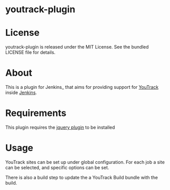 youtrack-plugin
===============

# License #
youtrack-plugin is released under the MIT License. See the bundled LICENSE file for details.

# About #
This is a plugin for Jenkins_ that aims for providing support for [YouTrack](http://www.jetbrains.com/youtrack) inside [Jenkins](http://jenkins-ci.org).

# Requirements #

This plugin requires the [jquery plugin](https://wiki.jenkins-ci.org/display/JENKINS/jQuery+Plugin) to be installed

# Usage #

YouTrack sites can be set up under global configuration. For each job a site can be selected, and specific options can be
set.

There is also a build step to update the a YouTrack Build bundle with the build.

